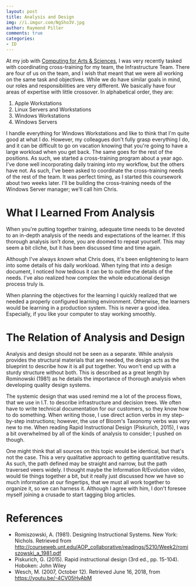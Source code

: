 ```yaml
---
layout: post
title: Analysis and Design
img: //i.imgur.com/NgSho3V.jpg
author: Raymond Piller
comments: true
categories:
- ID
---
```

At my job with [Computing for Arts & Sciences](httsp://its.cas.unt.edu), I was very recently tasked with coordinating cross-training for my team, the Infrastructure Team. There are four of us on the team, and I wish that meant that we were all working on the same task and objectives. While we do have similar goals in mind, our roles and responsibilities are very different. We basically have four areas of expertise with little crossover. In alphabetical order, they are:

1. Apple Workstations
1. Linux Servers and Workstations
1. Windows Workstations
1. Windows Servers

I handle everything for Windows Workstations and like to think that I'm quite good at what I do. However, my colleagues don't fully grasp everything I do, and it can be difficult to go on vacation knowing that you're going to have a large workload when you get back. The same goes for the rest of the positions. As such, we started a cross-training program about a year ago. I've done well incorporating daily training into my workflow, but the others have not. As such, I've been asked to coordinate the cross-training needs of the rest of the team. It was perfect timing, as I started this coursework about two weeks later. I'll be building the cross-training needs of the Windows Server manager; we'll call him Chris.

# What I Learned From Analysis

When you're putting together training, adequate time needs to be devoted to an in-depth analysis of the needs and expectations of the learner. If this thorough analysis isn't done, you are doomed to repeat yourself. This may seem a bit cliche, but it has been discussed time and time again.

Although I've always *known* what Chris does, it's been enlightening to learn into some details of his daily workload. When tying that into a design document, I noticed how tedious it can be to outline the details of the needs. I've also realized how complex the whole educational design process truly is.

When planning the objectives for the learning I quickly realized that we needed a properly configured learning environment. Otherwise, the learners would be learning in a production system. This is never a good idea. Especially, if you like your computer to stay working smoothly.

# The Relation of Analysis and Design

Analysis and design should not be seen as a separate. While analysis provides the structural materials that are needed, the design acts as the blueprint to describe how it is all put together. You won't end up with a sturdy structure without both. This is described as a great length by Rominowski (1981) as he details the importance of thorough analysis when developing quality design systems.

The systemic design that was used remind me a lot of the process flows, that we use in I.T. to describe infrastructure and decision trees. We often have to write technical documentation for our customers, so they know how to do something. When writing those, I use direct action verbs in my step-by-step instructions; however, the use of Bloom's Taxonomy verbs was very new to me. When reading Rapid Instructional Design (Piskurich, 2015), I was a bit overwhelmed by all of the kinds of analysis to consider; I pushed on though.

One might think that all sources on this topic would be identical, but that's not the case. This a very qualitative approach to getting quantitative results. As such, the path defined may be straight and narrow, but the path traversed veers widely. I thought maybe the Information R/Evolution video, would tie things together a bit, but it really just discussed how we have so much information at our fingertips, that we must all work together to organize it, so we can harness it. Although I agree with him, I don't foresee myself joining a crusade to start tagging blog articles.

# References

- Romiszowski, A. (1981). Designing Instructional Systems. New York: Nichols. Retrieved from http://courseweb.unt.edu/AOP_collaborative/readings/5210/Week2/romiszowski_a_1981.pdf
- Piskurich, G. (2015). Rapid instructional design (3rd ed., pp. 15-104). Hoboken: John Wiley
- Wesch, M. (2007, October 12). Retrieved June 16, 2018, from https://youtu.be/-4CV05HyAbM
